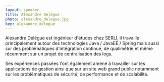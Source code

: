 ```yaml
---
layout: speaker
title: Alexandre Delègue
photo: alexandre_delegue.jpg
key: alexandre_delegue
---
```


Alexandre Delègue est ingénieur d'études chez SERLI, il travaille principalement autour des technologies Java / JavaEE / Spring mais aussi sur des problématiques d'intégration continue, de qualimétrie et même récemment sur un projet de centralisation des logs. 

Ses expériences passées l'ont également amené à travailler sur les applications de gestion ainsi que sur un site web grand public notamment sur les problématiques de sécurité, de performance et de scalabilité.​